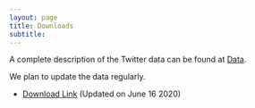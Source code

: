 ```yaml
---
layout: page
title: Downloads
subtitle: 
---
```

A complete description of the Twitter data can be found at <a href='{{site.url}}/data/'>Data</a>.

We plan to update the data regularly.

- [Download Link](https://doi.org/10.5281/zenodo.3735015) (Updated on June 16 2020)
